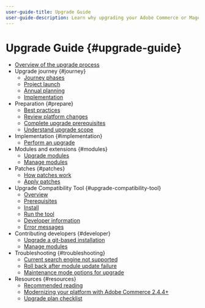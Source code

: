 ```yaml
---
user-guide-title: Upgrade Guide
user-guide-description: Learn why upgrading your Adobe Commerce or Magento Open Source application is so important and how to successfully plan and execute an upgrade.
---
```


# Upgrade Guide {#upgrade-guide}

- [Overview of the upgrade process](overview.md)
- Upgrade journey {#journey}
  - [Journey phases](journey/phases.md)
  - [Project launch](journey/project-launch.md)
  - [Annual planning](journey/annual-planning.md)
  - [Implementation](journey/implementation.md)
- Preparation {#prepare}
  - [Best practices](prepare/best-practices.md)
  - [Review platform changes](prepare/platform-changes.md)
  - [Complete upgrade prerequisites](prepare/prerequisites.md)
  - [Understand upgrade scope](prepare/scope.md)
- Implementation {#implementation}
  - [Perform an upgrade](implementation/perform-upgrade.md)
- Modules and extensions {#modules}
  - [Upgrade modules](modules/upgrade.md)
  - [Manage modules](modules/manage.md)
- Patches {#patches}
  - [How patches work](patches/overview.md)
  - [Apply patches](patches/apply.md)
- Upgrade Compatibility Tool {#upgrade-compatibility-tool}
  - [Overview](upgrade-compatibility-tool/overview.md)
  - [Prerequisites](upgrade-compatibility-tool/prerequisites.md)
  - [Install](upgrade-compatibility-tool/install.md)
  - [Run the tool](upgrade-compatibility-tool/run.md)
  - [Developer information](upgrade-compatibility-tool/developer.md)
  - [Error messages](upgrade-compatibility-tool/error-messages.md)
- Contributing developers {#developer}
  - [Upgrade a git-based installation](developer/git-installs.md)
  - [Manage modules](developer/manage-modules.md)
- Troubleshooting {#troubleshooting}
  - [Current search engine not supported](troubleshooting/search-engine-not-supported.md)
  - [Roll back after module update failure](troubleshooting/roll-back-after-update-failure.md)
  - [Maintenance mode options for upgrade](troubleshooting/maintenance-mode-options.md)
- Resources {#resources}
  - [Recommended reading](resources/recommended-reading.md)
  - [Modernizing your platform with Adobe Commerce 2.4.4+](resources/recommended-upgrade-paths-2022.md)
  - [Upgrade plan checklist](https://support.magento.com/hc/en-us/articles/360057968951)
